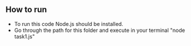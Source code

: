 ## How to run
* To run this code Node.js should be installed. 
* Go through the path for this folder and execute in your terminal "node task1.js"
